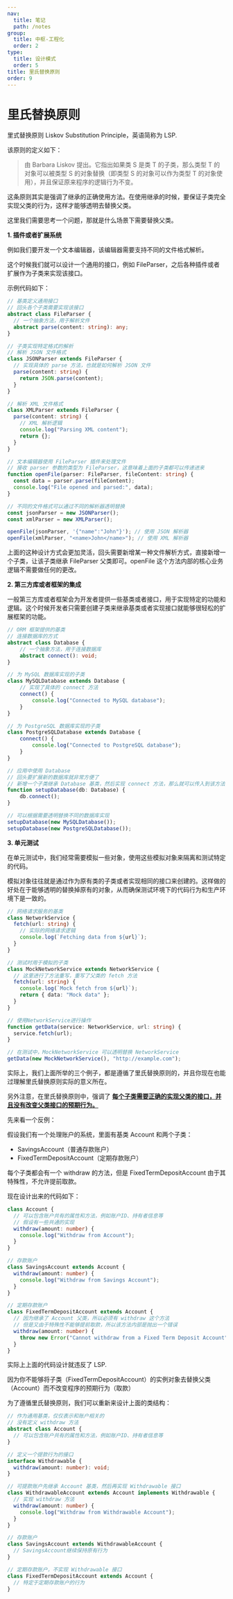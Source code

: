 ```yaml
---
nav:    
  title: 笔记
  path: /notes
group:
  title: 中枢-工程化
  order: 2
type:
  title: 设计模式
  order: 5
title: 里氏替换原则
order: 9
---
```


# 里氏替换原则

里式替换原则 Liskov Substitution Principle，英语简称为 LSP.

该原则的定义如下：

>由 Barbara Liskov 提出。它指出如果类 S 是类 T 的子类，那么类型 T 的对象可以被类型 S 的对象替换（即类型 S 的对象可以作为类型 T 的对象使用），并且保证原来程序的逻辑行为不变。

这条原则其实是强调了继承的正确使用方法。在使用继承的时候，要保证子类完全实现父类的行为，这样才能够透明去替换父类。

这里我们需要思考一个问题，那就是什么场景下需要替换父类。

**1. 插件或者扩展系统**

例如我们要开发一个文本编辑器，该编辑器需要支持不同的文件格式解析。

这个时候我们就可以设计一个通用的接口，例如 FileParser，之后各种插件或者扩展作为子类来实现该接口。

示例代码如下：

```ts
// 基类定义通用接口
// 回头各个子类需要实现该接口
abstract class FileParser {
  // 一个抽象方法，用于解析文件
  abstract parse(content: string): any;
}

// 子类实现特定格式的解析
// 解析 JSON 文件格式
class JSONParser extends FileParser {
  // 实现具体的 parse 方法，也就是如何解析 JSON 文件
  parse(content: string) {
    return JSON.parse(content);
  }
}

// 解析 XML 文件格式
class XMLParser extends FileParser {
  parse(content: string) {
    // XML 解析逻辑
    console.log("Parsing XML content");
    return {};
  }
}

// 文本编辑器使用 FileParser 插件来处理文件
// 接收 parser 参数的类型为 FileParser，这意味着上面的子类都可以传递进来
function openFile(parser: FileParser, fileContent: string) {
  const data = parser.parse(fileContent);
  console.log("File opened and parsed:", data);
}

// 不同的文件格式可以通过不同的解析器透明替换
const jsonParser = new JSONParser();
const xmlParser = new XMLParser();

openFile(jsonParser, '{"name":"John"}'); // 使用 JSON 解析器
openFile(xmlParser, "<name>John</name>"); // 使用 XML 解析器
```

上面的这种设计方式会更加灵活，回头需要新增某一种文件解析方式，直接新增一个子类，让该子类继承 FileParser 父类即可。openFile 这个方法内部的核心业务逻辑不需要做任何的更改。

**2. 第三方库或者框架的集成**

一般第三方库或者框架会为开发者提供一些基类或者接口，用于实现特定的功能和逻辑。这个时候开发者只需要创建子类来继承基类或者实现接口就能够很轻松的扩展框架的功能。

```ts
// ORM 框架提供的基类
// 连接数据库的方式
abstract class Database {
  	// 一个抽象方法，用于连接数据库
    abstract connect(): void;
}

// 为 MySQL 数据库实现的子类
class MySQLDatabase extends Database {
  	// 实现了具体的 connect 方法
    connect() {
        console.log("Connected to MySQL database");
    }
}

// 为 PostgreSQL 数据库实现的子类
class PostgreSQLDatabase extends Database {
    connect() {
        console.log("Connected to PostgreSQL database");
    }
}

// 应用中使用 Database
// 回头要扩展新的数据库就非常方便了
// 新增一个子类继承 Database 基类，然后实现 connect 方法，那么就可以传入到该方法中
function setupDatabase(db: Database) {
    db.connect();
}

// 可以根据需要透明替换不同的数据库实现
setupDatabase(new MySQLDatabase());
setupDatabase(new PostgreSQLDatabase());
```

**3. 单元测试**

在单元测试中，我们经常需要模拟一些对象，使用这些模拟对象来隔离和测试特定的代码。

模拟对象往往就是通过作为原有类的子类或者实现相同的接口来创建的。这样做的好处在于能够透明的替换掉原有的对象，从而确保测试环境下的代码行为和生产环境下是一致的。

```ts
// 网络请求服务的基类
class NetworkService {
  fetch(url: string) {
    // 实际的网络请求逻辑
    console.log(`Fetching data from ${url}`);
  }
}

// 测试时用于模拟的子类
class MockNetworkService extends NetworkService {
  // 这里进行了方法重写，重写了父类的 fetch 方法
  fetch(url: string) {
    console.log(`Mock fetch from ${url}`);
    return { data: "Mock data" };
  }
}

// 使用NetworkService进行操作
function getData(service: NetworkService, url: string) {
  service.fetch(url);
}

// 在测试中，MockNetworkService 可以透明替换 NetworkService
getData(new MockNetworkService(), "http://example.com");
```



实际上，我们上面所举的三个例子，都是遵循了里氏替换原则的，并且你现在也能过理解里氏替换原则实际的意义所在。

另外注意，在里氏替换原则中，强调了 **<u>每个子类需要正确的实现父类的接口，并且没有改变父类接口的预期行为。</u>**

先来看一个反例：

假设我们有一个处理账户的系统，里面有基类 Account 和两个子类：

- SavingsAccount（普通存款账户）
- FixedTermDepositAccount（定期存款账户）

每个子类都会有一个 withdraw 的方法，但是 FixedTermDepositAccount 由于其特殊性，不允许提前取款。

现在设计出来的代码如下：

```ts
class Account {
  // 可以包含账户共有的属性和方法，例如账户ID、持有者信息等
  // 假设有一些共通的实现
  withdraw(amount: number) {
    console.log("Withdraw from Account");
  }
}

// 存款账户
class SavingsAccount extends Account {
  withdraw(amount: number) {
    console.log("Withdraw from Savings Account");
  }
}

// 定期存款账户
class FixedTermDepositAccount extends Account {
  // 因为继承了 Account 父类，所以必须有 withdraw 这个方法
  // 但是又由于特殊性不能够提前取款，所以该方法内部是抛出一个错误
  withdraw(amount: number) {
    throw new Error("Cannot withdraw from a Fixed Term Deposit Account");
  }
}
```

实际上上面的代码设计就违反了 LSP.

因为你不能够将子类（FixedTermDepositAccount）的实例对象去替换父类（Account）而不改变程序的预期行为（取款）

为了遵循里氏替换原则，我们可以重新来设计上面的类结构：

```ts
// 作为通用基类，仅仅表示和账户相关的
// 没有定义 withdraw 方法
abstract class Account {
  // 可以包含账户共有的属性和方法，例如账户ID、持有者信息等
}

// 定义一个提款行为的接口
interface Withdrawable {
  withdraw(amount: number): void;
}

// 可提款账户先继承 Account 基类，然后再实现 Withdrawable 接口
class WithdrawableAccount extends Account implements Withdrawable {
  // 实现 withdraw 方法
  withdraw(amount: number) {
    console.log("Withdraw from Withdrawable Account");
  }
}

// 存款账户
class SavingsAccount extends WithdrawableAccount {
  // SavingsAccount继续保持原有行为
}

// 定期存款账户，不实现 Withdrawable 接口
class FixedTermDepositAccount extends Account {
  // 特定于定期存款账户的行为
}
```

